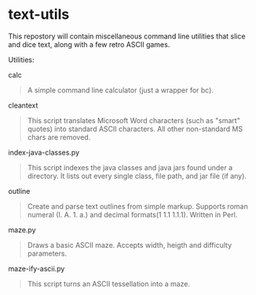 # text-utils
This repostory will contain miscellaneous command line utilities that slice and dice text, along with a few retro ASCII games.

Utilities:

calc 
> A simple command line calculator (just a wrapper for bc). 

cleantext 
> This script translates Microsoft Word characters (such as "smart" quotes) into standard ASCII characters.  All other non-standard MS chars are removed.  

index-java-classes.py
> This script indexes the java classes and java jars found under a directory.
It lists out every single class, file path, and jar file (if any).
 

outline 
> Create and parse text outlines from simple markup.  Supports roman numeral (I. A. 1. a.) and decimal formats(1 1.1 1.1.1).  Written in Perl.

maze.py 
> Draws a basic ASCII maze.  Accepts width, heigth and difficulty parameters.

maze-ify-ascii.py
> This script turns an ASCII tessellation into a maze.
 
